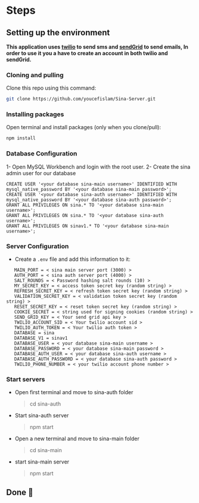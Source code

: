 # Steps

## Setting up the environment

**This application uses [twilio](https://www.twilio.com/) to send sms and [sendGrid](https://sendgrid.com/) to send emails, In order to use it you a have to create an account in both twilio and sendGrid.**

### Cloning and pulling

Clone this repo using this command:

```bash
git clone https://github.com/youcefislam/Sina-Server.git
```

### Installing packages

Open terminal and install packages (only when you clone/pull):

```bash
npm install
```

### Database Configuration

1- Open MySQL Workbench and login with the root user.
2- Create the sina admin user for our database

```mysql
CREATE USER '<your database sina-main username>' IDENTIFIED WITH mysql_native_password BY '<your database sina-main password>';
CREATE USER '<your database sina-auth username>' IDENTIFIED WITH mysql_native_password BY '<your database sina-auth password>';
GRANT ALL PRIVILEGES ON sina.* TO '<your database sina-main username>';
GRANT ALL PRIVILEGES ON sina.* TO '<your database sina-auth username>';
GRANT ALL PRIVILEGES ON sinav1.* TO '<your database sina-main username>';
```

### Server Configuration

- Create a `.env` file and add this information to it:
```
   MAIN_PORT = < sina main server port (3000) >
   AUTH_PORT = < sina auth server port (4000) >
   SALT_ROUNDS = < Password hashing salt rounds (10) >
   MY_SECRET_KEY = < access token secret key (random string) >
   REFRESH_SECRET_KEY = < refresh token secret key (random string) >
   VALIDATION_SECRET_KEY = < validation token secret key (random string) >
   RESET_SECRET_KEY = < reset token secret key (random string) >
   COOKIE_SECRET = < string used for signing cookies (random string) >
   SEND_GRID_KEY = < Your send grid api key >
   TWILIO_ACCOUNT_SID = < Your twilio account sid >
   TWILIO_AUTH_TOKEN = < Your twilio auth token >
   DATABASE = sina
   DATABASE_V1 = sinav1
   DATABASE_USER = < your database sina-main username >
   DATABASE_PASSWORD = < your database sina-main password >
   DATABASE_AUTH_USER = < your database sina-auth username >
   DATABASE_AUTH_PASSWORD = < your database sina-auth password >
   TWILIO_PHONE_NUMBER = < your twilio account phone number >
```
### Start servers

- Open first terminal and move to sina-auth folder
  > cd sina-auth
- Start sina-auth server
  > npm start
- Open a new terminal and move to sina-main folder
  > cd sina-main
- start sina-main server
  > npm start

## Done 🙌
